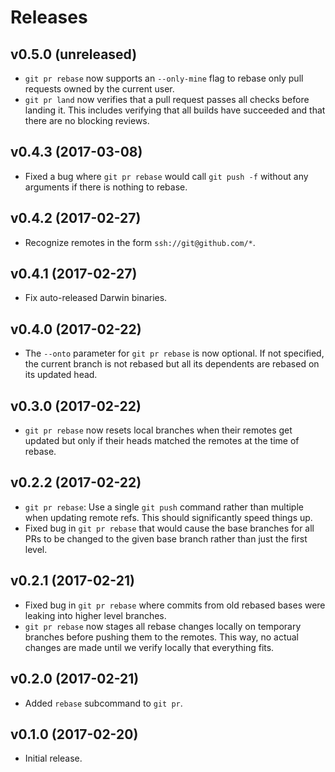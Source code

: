 Releases
========

v0.5.0 (unreleased)
-------------------

-   `git pr rebase` now supports an `--only-mine` flag to rebase only pull
    requests owned by the current user.
-   `git pr land` now verifies that a pull request passes all checks before
    landing it. This includes verifying that all builds have succeeded and that
    there are no blocking reviews.


v0.4.3 (2017-03-08)
-------------------

-   Fixed a bug where `git pr rebase` would call `git push -f` without any
    arguments if there is nothing to rebase.


v0.4.2 (2017-02-27)
-------------------

-   Recognize remotes in the form `ssh://git@github.com/*`.


v0.4.1 (2017-02-27)
-------------------

-   Fix auto-released Darwin binaries.


v0.4.0 (2017-02-22)
-------------------

-   The `--onto` parameter for `git pr rebase` is now optional. If not
    specified, the current branch is not rebased but all its dependents are
    rebased on its updated head.


v0.3.0 (2017-02-22)
-------------------

-   `git pr rebase` now resets local branches when their remotes get updated
    but only if their heads matched the remotes at the time of rebase.


v0.2.2 (2017-02-22)
-------------------

-   `git pr rebase`: Use a single `git push` command rather than multiple when
    updating remote refs. This should significantly speed things up.
-   Fixed bug in `git pr rebase` that would cause the base branches for all PRs
    to be changed to the given base branch rather than just the first level.


v0.2.1 (2017-02-21)
-------------------

-   Fixed bug in `git pr rebase` where commits from old rebased bases were
    leaking into higher level branches.
-   `git pr rebase` now stages all rebase changes locally on temporary branches
    before pushing them to the remotes. This way, no actual changes are made
    until we verify locally that everything fits.


v0.2.0 (2017-02-21)
-------------------

-   Added `rebase` subcommand to `git pr`.


v0.1.0 (2017-02-20)
-------------------

-   Initial release.
